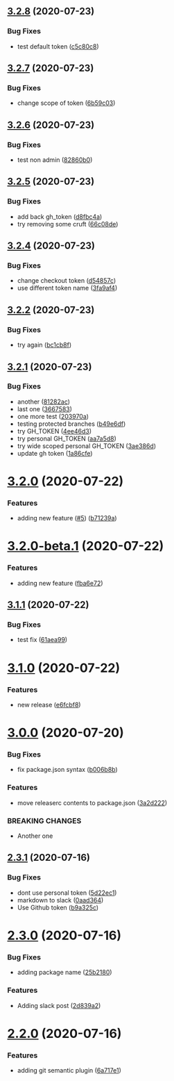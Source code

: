 ## [3.2.8](https://github.com/blockstackpbc/gh-actions-example/compare/v3.2.7...v3.2.8) (2020-07-23)


### Bug Fixes

* test default token ([c5c80c8](https://github.com/blockstackpbc/gh-actions-example/commit/c5c80c8a88b22025ee58b11f4f824b3dc0054db4))

## [3.2.7](https://github.com/blockstackpbc/gh-actions-example/compare/v3.2.6...v3.2.7) (2020-07-23)


### Bug Fixes

* change scope of token ([6b59c03](https://github.com/blockstackpbc/gh-actions-example/commit/6b59c03f6521bb403bdfeb72513807130c2c58d4))

## [3.2.6](https://github.com/blockstackpbc/gh-actions-example/compare/v3.2.5...v3.2.6) (2020-07-23)


### Bug Fixes

* test non admin ([82860b0](https://github.com/blockstackpbc/gh-actions-example/commit/82860b09f364bfad1c1ab87c5f106503ab6292b5))

## [3.2.5](https://github.com/blockstackpbc/gh-actions-example/compare/v3.2.4...v3.2.5) (2020-07-23)


### Bug Fixes

* add back gh_token ([d8fbc4a](https://github.com/blockstackpbc/gh-actions-example/commit/d8fbc4a0fd271aedb41778bfdbbdcbaa08d843c4))
* try removing some cruft ([66c08de](https://github.com/blockstackpbc/gh-actions-example/commit/66c08de365c2eacad647ae42b790ba2eea1da6f9))

## [3.2.4](https://github.com/blockstackpbc/gh-actions-example/compare/v3.2.3...v3.2.4) (2020-07-23)


### Bug Fixes

* change checkout token ([d54857c](https://github.com/blockstackpbc/gh-actions-example/commit/d54857c77799784b4f1b5626ccc1f9bc1cda620a))
* use different token name ([3fa9af4](https://github.com/blockstackpbc/gh-actions-example/commit/3fa9af438318384c80f20f88a15a424adff3ede6))

## [3.2.2](https://github.com/blockstackpbc/gh-actions-example/compare/v3.2.1...v3.2.2) (2020-07-23)


### Bug Fixes

* try again ([bc1cb8f](https://github.com/blockstackpbc/gh-actions-example/commit/bc1cb8fcc85a2a387a16d36a0c507556b2bd7077))

## [3.2.1](https://github.com/blockstackpbc/gh-actions-example/compare/v3.2.0...v3.2.1) (2020-07-23)


### Bug Fixes

* another ([81282ac](https://github.com/blockstackpbc/gh-actions-example/commit/81282acd5e7a1ddff74941035e33ab313e471591))
* last one ([3667583](https://github.com/blockstackpbc/gh-actions-example/commit/3667583d167b71efac0bda8a49626146ca59cc6f))
* one more test ([203970a](https://github.com/blockstackpbc/gh-actions-example/commit/203970a8d6989d1ea168736cc63755a47a1bf551))
* testing protected branches ([b49e6df](https://github.com/blockstackpbc/gh-actions-example/commit/b49e6df2b2a4ffa8998ad9e837ade4f1a69008f7))
* try GH_TOKEN ([4ee46d3](https://github.com/blockstackpbc/gh-actions-example/commit/4ee46d334876d705fb6b2ca0d5b4fa2a29966120))
* try personal GH_TOKEN ([aa7a5d8](https://github.com/blockstackpbc/gh-actions-example/commit/aa7a5d8deb0cbf429ffe2167ccec96f76766e1b6))
* try wide scoped personal GH_TOKEN ([3ae386d](https://github.com/blockstackpbc/gh-actions-example/commit/3ae386dd272ef7a4240171ce8dcb05aa352441c1))
* update gh token ([1a86cfe](https://github.com/blockstackpbc/gh-actions-example/commit/1a86cfe40cb065fdfe8d5fbba4e846cc32ae7fdc))

# [3.2.0](https://github.com/blockstackpbc/gh-actions-example/compare/v3.1.1...v3.2.0) (2020-07-22)


### Features

* adding new feature ([#5](https://github.com/blockstackpbc/gh-actions-example/issues/5)) ([b71239a](https://github.com/blockstackpbc/gh-actions-example/commit/b71239aa4835914d1f8f0edc9d0d79be0cc27d0f))

# [3.2.0-beta.1](https://github.com/blockstackpbc/gh-actions-example/compare/v3.1.1...v3.2.0-beta.1) (2020-07-22)


### Features

* adding new feature ([fba6e72](https://github.com/blockstackpbc/gh-actions-example/commit/fba6e72791c7d1ad2c311025e4ccd8a3917ee2a7))

## [3.1.1](https://github.com/blockstackpbc/gh-actions-example/compare/v3.1.0...v3.1.1) (2020-07-22)


### Bug Fixes

* test fix ([61aea99](https://github.com/blockstackpbc/gh-actions-example/commit/61aea99acfeddb67f420208bfd587c5c45110931))

# [3.1.0](https://github.com/blockstackpbc/gh-actions-example/compare/v3.0.0...v3.1.0) (2020-07-22)


### Features

* new release ([e6fcbf8](https://github.com/blockstackpbc/gh-actions-example/commit/e6fcbf8794d8f79066f2b1fc367fbf569896dd66))

# [3.0.0](https://github.com/blockstackpbc/gh-actions-example/compare/v2.3.1...v3.0.0) (2020-07-20)


### Bug Fixes

* fix package.json syntax ([b006b8b](https://github.com/blockstackpbc/gh-actions-example/commit/b006b8ba7cd7d9a85e06d7045a84a0ab17cb4021))


### Features

* move releaserc contents to package.json ([3a2d222](https://github.com/blockstackpbc/gh-actions-example/commit/3a2d222ee4ca21df39b82c11474bf0021491828e))


### BREAKING CHANGES

* Another one

## [2.3.1](https://github.com/blockstackpbc/gh-actions-test/compare/v2.3.0...v2.3.1) (2020-07-16)


### Bug Fixes

* dont use personal token ([5d22ec1](https://github.com/blockstackpbc/gh-actions-test/commit/5d22ec16b39ee7d20b0ebde80a99d2a9c5f3cf1e))
* markdown to slack ([0aad364](https://github.com/blockstackpbc/gh-actions-test/commit/0aad36453a80425375e2e53f91332e7e325b4fee))
* Use Github token ([b9a325c](https://github.com/blockstackpbc/gh-actions-test/commit/b9a325c938b9fa6eb4a0f4da1602e9c8c963487e))

# [2.3.0](https://github.com/blockstackpbc/gh-actions-test/compare/v2.2.0...v2.3.0) (2020-07-16)


### Bug Fixes

* adding package name ([25b2180](https://github.com/blockstackpbc/gh-actions-test/commit/25b2180cf0c837499209887fe5033f88c16e99d3))


### Features

* Adding slack post ([2d839a2](https://github.com/blockstackpbc/gh-actions-test/commit/2d839a2412629edf95bb77e11df006c48b3d12bd))

# [2.2.0](https://github.com/blockstackpbc/gh-actions-test/compare/v2.1.0...v2.2.0) (2020-07-16)


### Features

* adding git semantic plugin ([6a717e1](https://github.com/blockstackpbc/gh-actions-test/commit/6a717e1501964be6111d63ead83a30c639c5dd05))
